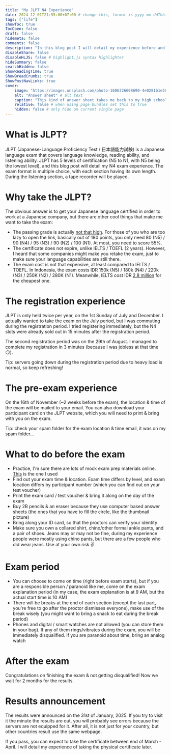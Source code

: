 ```yaml
---
title: "My JLPT N4 Experience"
date: 2024-12-01T21:55:00+07:00 # change this, format is yyyy-mm-ddThh:mm:ssZhh:hh
tags: ["life"]
showToc: true
TocOpen: false
draft: false
hidemeta: false
comments: false
description: "In this blog post I will detail my experience before and during the JLPT exam."
disableShare: false
disableHLJS: false # highlight.js syntax highlighter
hideSummary: false
searchHidden: false
ShowReadingTime: true
ShowBreadCrumbs: true
ShowPostNavLinks: true
cover:
    image: "https://images.unsplash.com/photo-1606326608690-4e0281b1e588?q=80&w=2970&auto=format&fit=crop&ixlib=rb-4.0.3&ixid=M3wxMjA3fDB8MHxwaG90by1wYWdlfHx8fGVufDB8fHx8fA%3D%3D" # image path/url
    alt: "Answer sheet" # alt text
    caption: "This kind of answer sheet takes me back to my high school days" # display caption under cover
    relative: false # when using page bundles set this to true
    hidden: false # only hide on current single page
---
```

# What is JLPT?
JLPT (Japanese-Language Proficiency Test / 日本語能力試験) is a Japanese language exam that covers language knowledge, reading ability, and listening ability. JLPT has 5 levels of certification (N5 to N1, with N5 being the lowest level), and this blog post will detail my N4 exam experience. The exam format is multiple choice, with each section having its own length. During the listening section, a tape recorder will be played.

# Why take the JLPT?
The obvious answer is to get your Japanese language certified in order to work at a Japanese company, but there are other cool things that make me want to take the exam:

- The passing grade is actually [not that high](https://www.jlpt.jp/e/guideline/results.html#anchor3). For those of you who are too lazy to open the link, basically out of 180 points, you only need 80 (N5) / 90 (N4) / 95 (N3) / 90 (N2) / 100 (N1). At most, you need to score 55%.
- The certificate does not expire, unlike IELTS / TOEFL (2 years). However, I heard that some companies might make you retake the exam, just to make sure your language capabilities are still there.
- The exam cost is not that expensive, at least compared to IELTS / TOEFL. In Indonesia, the exam costs IDR 150k (N5) / 180k (N4) / 220k (N3) / 250K (N2) / 280K (N1). Meanwhile, IELTS cost IDR [2.8 million](https://www.britishcouncilfoundation.id/tes/ielts/jadwal-tes-biaya-lokasi) for the cheapest one.

# The registration experience
JLPT is only held twice per year, on the 1st Sunday of July and December. I actually wanted to take the exam on the July period, but I was commuting during the registration period. I tried registering immediately, but the N4 slots were already sold out in 15 minutes after the registration period.

The second registration period was on the 29th of August. I managed to complete my registration in 3 minutes (because I was jobless at that time :smirk:).

Tip: servers going down during the registration period due to heavy load is normal, so keep refreshing!

# The pre-exam experience
On the 16th of November (~2 weeks before the exam), the location & time of the exam will be mailed to your email. You can also download your participant card on the JLPT website, which you will need to print & bring with you on the exam.

Tip: check your spam folder for the exam location & time email, it was on my spam folder...

# What to do before the exam
- Practice, I'm sure there are lots of mock exam prep materials online. [This](https://easyjapanese.net/jlpt-test) is the one I used
- Find out your exam time & location. Exam time differs by level, and exam location differs by participant number (which you can find out on your test voucher)
- Print the exam card / test voucher & bring it along on the day of the exam
- Buy 2B pencils & an eraser because they use computer based answer sheets (the ones that you have to fill the circle, like the thumbnail picture)
- Bring along your ID card, so that the proctors can verify your identity
- Make sure you own a collared shirt, chino/other formal ankle pants, and a pair of shoes. Jeans may or may not be fine, during my experience people were mostly using chino pants, but there are a few people who did wear jeans. Use at your own risk :v:

# Exam period
- You can choose to come on time (right before exam starts), but if you are a responsible person / paranoid like me, come on the exam explanation period (in my case, the exam explanation is at 9 AM, but the actual start time is 10 AM)
- There will be breaks at the end of each section (except the last part, you're free to go after the proctor dismisses everyone), make use of the break wisely (you might want to bring a snack to eat during the break period)
- Phones and digital / smart watches are not allowed (you can store them in your bag). If any of them rings/vibrates during the exam, you will be immediately disqualified. If you are paranoid about time, bring an analog watch

# After the exam
Congratulations on finishing the exam & not getting disqualified! Now we wait for 2 months for the results.

# Results announcement
The results were announced on the 31st of January, 2025. If you try to visit it the minute the results are out, you will probably see errors because the servers are not equipped for it. After all, it is not just for your country, but other countries result use the same webpage.

If you pass, you can expect to take the certificate between end of March - April. I will detail my experience of taking the physical certificate later.